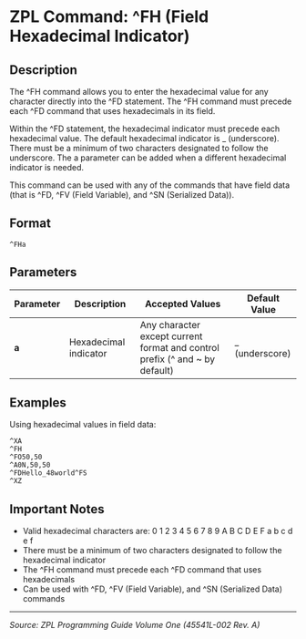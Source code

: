 # ZPL Command: ^FH (Field Hexadecimal Indicator)

## Description
The ^FH command allows you to enter the hexadecimal value for any character directly into the ^FD statement. The ^FH command must precede each ^FD command that uses hexadecimals in its field.

Within the ^FD statement, the hexadecimal indicator must precede each hexadecimal value. The default hexadecimal indicator is _ (underscore). There must be a minimum of two characters designated to follow the underscore. The a parameter can be added when a different hexadecimal indicator is needed.

This command can be used with any of the commands that have field data (that is ^FD, ^FV (Field Variable), and ^SN (Serialized Data)).

## Format
```
^FHa
```

## Parameters
| Parameter | Description | Accepted Values | Default Value |
|-----------|-------------|----------------|---------------|
| **a** | Hexadecimal indicator | Any character except current format and control prefix (^ and ~ by default) | _ (underscore) |

## Examples
Using hexadecimal values in field data:
```zpl
^XA
^FH
^FO50,50
^A0N,50,50
^FDHello_48world^FS
^XZ
```

## Important Notes
- Valid hexadecimal characters are: 0 1 2 3 4 5 6 7 8 9 A B C D E F a b c d e f
- There must be a minimum of two characters designated to follow the hexadecimal indicator
- The ^FH command must precede each ^FD command that uses hexadecimals
- Can be used with ^FD, ^FV (Field Variable), and ^SN (Serialized Data) commands

---
*Source: ZPL Programming Guide Volume One (45541L-002 Rev. A)*